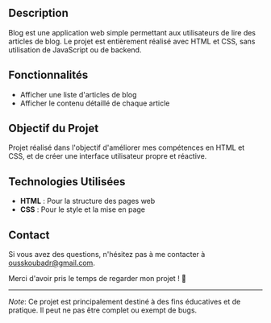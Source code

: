 ## Description
Blog est une application web simple permettant aux utilisateurs de lire des articles de blog. Le projet est entièrement réalisé avec HTML et CSS, sans utilisation de JavaScript ou de backend.

## Fonctionnalités
- Afficher une liste d'articles de blog
- Afficher le contenu détaillé de chaque article

## Objectif du Projet
Projet réalisé dans l'objectif d'améliorer mes compétences en HTML et CSS, et de créer une interface utilisateur propre et réactive.

## Technologies Utilisées
- **HTML** : Pour la structure des pages web
- **CSS** : Pour le style et la mise en page

## Contact

Si vous avez des questions, n'hésitez pas à me contacter à ousskoubadr@gmail.com.

Merci d'avoir pris le temps de regarder mon projet ! 🙏

---

*Note*: Ce projet est principalement destiné à des fins éducatives et de pratique. Il peut ne pas être complet ou exempt de bugs.
